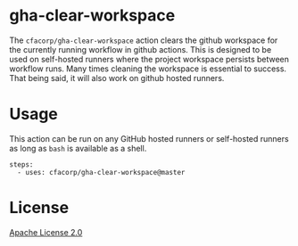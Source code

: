 # gha-clear-workspace

The `cfacorp/gha-clear-workspace` action clears the github workspace for the currently running workflow in github actions. This is designed to be used on self-hosted runners where the project workspace persists between workflow runs. Many times cleaning the workspace is essential to success. That being said, it will also work on github hosted runners.

# Usage

This action can be run on any GitHub hosted runners or self-hosted runners as long as `bash` is available as a shell.

```
steps:
  - uses: cfacorp/gha-clear-workspace@master
```

# License

[Apache License 2.0](https://github.com/cfacorp/gha-clear-workspace/blob/master/LICENSE)
